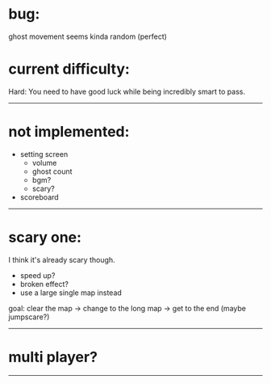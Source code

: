 # bug:

ghost movement seems kinda random (perfect)

# current difficulty:

Hard:
    You need to have good luck while being incredibly smart to pass.

---

# not implemented:

- setting screen
    - volume
    - ghost count
    - bgm?
    - scary?
- scoreboard

---

# scary one:

I think it's already scary though.
- speed up?
- broken effect?
- use a large single map instead

goal:
 clear the map ->
 change to the long map ->
 get to the end (maybe jumpscare?)

---

# multi player?

---
